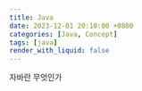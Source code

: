 ```yaml
---
title: Java
date: 2023-12-01 20:10:00 +0800
categories: [Java, Concept]
tags: [java]
render_with_liquid: false
---
```


자바란 무엇인가
